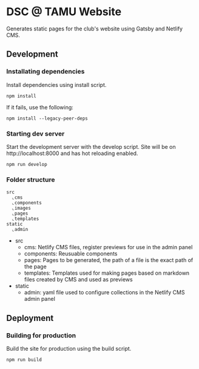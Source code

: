 # DSC @ TAMU Website

Generates static pages for the club's website using Gatsby and Netlify CMS.

## Development

### Installating dependencies

Install dependencies using install script.

```
npm install
```

If it fails, use the following:

```shell
npm install --legacy-peer-deps
```

### Starting dev server

Start the development server with the develop script. Site will be on http://localhost:8000 and has hot reloading enabled.

```shell
npm run develop
```

### Folder structure

```
src
  ⌞cms
  ⌞components
  ⌞images
  ⌞pages
  ⌞templates
static
  ⌞admin
```

- src
  - cms: Netlify CMS files, register previews for use in the admin panel
  - components: Reusuable components
  - pages: Pages to be generated, the path of a file is the exact path of the page
  - templates: Templates used for making pages based on markdown files created by CMS and used as previews
- static
  - admin: yaml file used to configure collections in the Netlify CMS admin panel

## Deployment

### Building for production

Build the site for production using the build script.

```shell
npm run build
```
